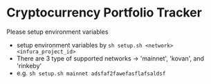 # Cryptocurrency Portfolio Tracker

Please setup environment variables

- setup environment variables by `sh setup.sh <network> <infura_project_id>`
- There are 3 type of supported networks -> 'mainnet', 'kovan', and 'rinkeby'
- e.g. `sh setup.sh mainnet adsfaf2fawefasflafsaldsf`